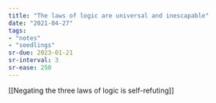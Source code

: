 ```yaml
---
title: "The laws of logic are universal and inescapable"
date: "2021-04-27"
tags:
- "notes"
- "seedlings"
sr-due: 2023-01-21
sr-interval: 3
sr-ease: 250
---
```


[[Negating the three laws of logic is self-refuting]]

